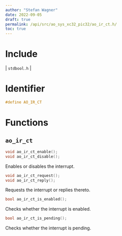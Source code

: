 ```yaml
---
author: "Stefan Wagner"
date: 2022-09-05
draft: true
permalink: /api/src/ao_sys_xc32_pic32/ao_ir_ct.h/
toc: true
---
```


# Include

| `stdbool.h` |

# Identifier

```c
#define AO_IR_CT
```

# Functions

## `ao_ir_ct`

```c
void ao_ir_ct_enable();
void ao_ir_ct_disable();
```

Enables or disables the interrupt.

```c
void ao_ir_ct_request();
void ao_ir_ct_reply();
```

Requests the interrupt or replies thereto.

```c
bool ao_ir_ct_is_enabled();
```

Checks whether the interrupt is enabled.

```c
bool ao_ir_ct_is_pending();
```

Checks whether the interrupt is pending.
